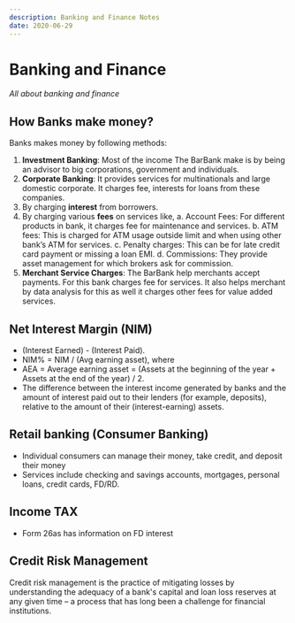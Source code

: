 ```yaml
---
description: Banking and Finance Notes
date: 2020-06-29
---
```


# Banking and Finance

*All about banking and finance*

## How Banks make money?

Banks makes money by following methods:

1. **Investment Banking**: Most of the income The BarBank make is by being an advisor to big corporations, government and individuals.
2. **Corporate Banking**: It provides services for multinationals and large domestic corporate. It charges fee, interests for loans from these companies.
3. By charging **interest** from borrowers.
4. By charging various **fees** on services like,
  a.  Account Fees: For different products in bank, it charges fee for maintenance and services.
  b.  ATM fees: This is charged for ATM usage outside limit and when using other bank’s ATM for services.
  c.  Penalty charges: This can be for late credit card payment or missing a loan EMI.
  d.  Commissions: They provide asset management for which brokers ask for commission.
5. **Merchant Service Charges**: The BarBank help merchants accept payments. For this bank charges fee for services. It also helps merchant by data analysis for this as well it charges other fees for value added services.


## Net Interest Margin (NIM)

- (Interest Earned) - (Interest Paid).
- NIM% = NIM / (Avg earning asset), where
- AEA = Average earning asset = (Assets at the beginning of the year + Assets at the end of the year) / 2.
- The difference between the interest income generated by banks  and the amount of interest paid out to their lenders (for example, deposits), relative to the amount of their (interest-earning) assets.

## Retail banking (Consumer Banking)

- Individual consumers can manage their money, take credit, and deposit their money
- Services include checking and savings accounts, mortgages, personal loans, credit cards, FD/RD.

## Income TAX

- Form 26as has information on FD interest


## Credit Risk Management

Credit risk management is the practice of mitigating losses by understanding the adequacy of a bank's capital and loan loss reserves at any given time – a process that has long been a challenge for financial institutions.
